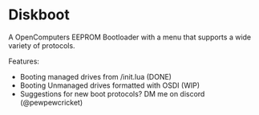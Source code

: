 # Diskboot
A OpenComputers EEPROM Bootloader with a menu that supports a wide variety of protocols.

Features:
- Booting managed drives from /init.lua (DONE)
- Booting Unmanaged drives formatted with OSDI (WIP)
- Suggestions for new boot protocols? DM me on discord (@pewpewcricket)
